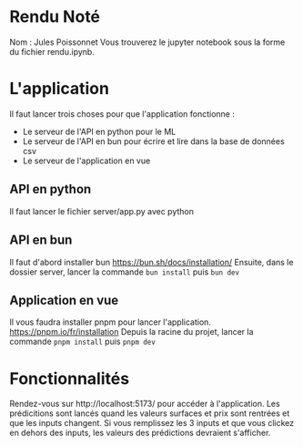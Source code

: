 # Rendu Noté
Nom : Jules Poissonnet
Vous trouverez le jupyter notebook sous la forme du fichier rendu.ipynb.

# L'application

Il faut lancer trois choses pour que l'application fonctionne :
- Le serveur de l'API en python pour le ML
- Le serveur de l'API en bun pour écrire et lire dans la base de données csv
- Le serveur de l'application en vue

## API en python

Il faut lancer le fichier server/app.py avec python

## API en bun

Il faut d'abord installer bun https://bun.sh/docs/installation/
Ensuite, dans le dossier server, lancer la commande `bun install` puis `bun dev`

## Application en vue
Il vous faudra installer pnpm pour lancer l'application. https://pnpm.io/fr/installation
Depuis la racine du projet, lancer la commande `pnpm install` puis `pnpm dev`

# Fonctionnalités

Rendez-vous sur http://localhost:5173/ pour accéder à l'application.
Les prédicitions sont lancés quand les valeurs surfaces et prix sont rentrées et que les inputs changent.
Si vous remplissez les 3 inputs et que vous clickez en dehors des inputs, les valeurs des prédictions devraient s'afficher.

